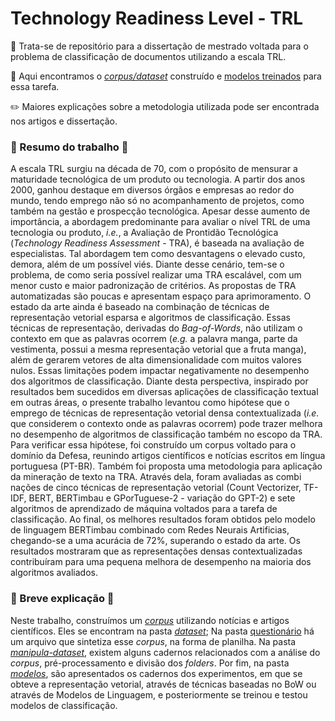 # Technology Readiness Level - TRL 

📌  Trata-se de repositório para a dissertação de mestrado voltada para o problema de classificação de documentos utilizando a escala TRL.

📌  Aqui encontramos o [_corpus/dataset_](https://github.com/jlvoltan/trl/tree/main/dataset)  construído e [modelos treinados](https://github.com/jlvoltan/trl/tree/main/modelos) para essa tarefa.

✏️  Maiores explicações sobre a metodologia utilizada pode ser encontrada nos artigos e dissertação.


### 📝 Resumo do trabalho 📝

A escala TRL surgiu na década de 70, com o propósito de mensurar a maturidade tecnológica de um produto ou tecnologia. A partir dos anos 2000, ganhou destaque em diversos órgãos e empresas ao redor do mundo, tendo emprego não só no acompanhamento de projetos, como também na gestão e prospecção tecnológica. Apesar desse aumento de importância, a abordagem predominante para avaliar o nível TRL de uma tecnologia ou produto, _i.e._, a Avaliação de Prontidão Tecnológica (_Technology Readiness Assessment_ - TRA), é baseada na avaliação de especialistas. Tal abordagem tem como desvantagens o elevado custo, demora, além de um possível viés. Diante desse cenário, tem-se o problema, de como seria possível realizar uma TRA escalável, com um menor custo e maior padronização de critérios. As propostas de TRA automatizadas são poucas e apresentam espaço para aprimoramento. O estado da arte ainda é baseado na combinação de técnicas de representação vetorial esparsa e algoritmos de classificação. Essas técnicas de representação, derivadas do _Bag-of-Words_, não utilizam o contexto em que as palavras ocorrem (_e.g._ a palavra manga, parte da vestimenta, possui a mesma representação vetorial que a fruta manga), além de gerarem vetores de alta dimensionalidade com muitos valores nulos. Essas limitações podem impactar negativamente no desempenho dos algoritmos de classificação. Diante desta perspectiva, inspirado por resultados bem sucedidos em diversas aplicações de classificação textual em outras áreas, o presente trabalho levantou como hipótese que o emprego de técnicas de representação vetorial densa contextualizada (_i.e._ que considerem o contexto onde as palavras ocorrem) pode trazer melhora no desempenho de algoritmos de classificação também no escopo da TRA. Para verificar essa hipótese, foi construído um corpus voltado para o domínio da Defesa, reunindo artigos científicos e notícias escritos em língua portuguesa (PT-BR). Também foi proposta uma metodologia para aplicação da mineração de texto na TRA. Através dela, foram avaliadas as combi nações de cinco técnicas de representação vetorial (Count Vectorizer, TF-IDF, BERT, BERTimbau e GPorTuguese-2 - variação do GPT-2) e sete algoritmos de aprendizado de máquina voltados para a tarefa de classificação. Ao final, os melhores resultados foram obtidos pelo modelo de linguagem BERTimbau combinado com Redes Neurais Artificias, chegando-se a uma acurácia de 72%, superando o estado da arte. Os resultados mostraram que as representações densas contextualizadas contribuíram para uma pequena melhora de desempenho na maioria dos algoritmos avaliados.

### 💬 Breve explicação 💬

Neste trabalho, construímos um [_corpus_](https://github.com/jlvoltan/trl/tree/main/dataset) utilizando notícias e artigos científicos. Eles se encontram na pasta [_dataset_]((https://github.com/jlvoltan/trl/tree/main/dataset));
Na pasta [questionário](https://github.com/jlvoltan/trl/tree/main/questionario) há um arquivo que sintetiza esse _corpus_, na forma de planilha.
Na pasta [_manipula-dataset_](https://github.com/jlvoltan/trl/tree/main/manipula-dataset), existem alguns cadernos relacionados com a análise do _corpus_, pré-processamento e divisão dos _folders_.
Por fim, na pasta [_modelos_](https://github.com/jlvoltan/trl/tree/main/modelos), são apresentados os cadernos dos experimentos, em que se obteve a representação vetorial, através de técnicas baseadas no BoW ou através de Modelos de Linguagem, e posteriormente se treinou e testou modelos de classificação. 
